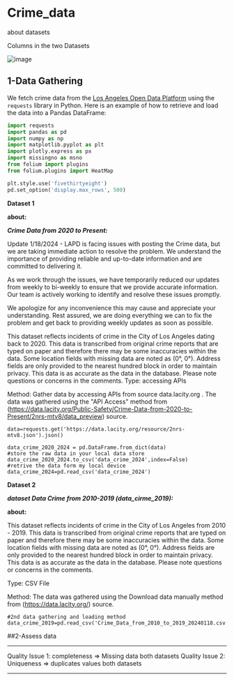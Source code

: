 # Crime_data

about datasets





Columns in the two Datasets



![image](https://github.com/masiod/Fred_data/assets/61286495/cbaa9bf8-9ccb-416c-973a-ae250f985e63)


## 1-Data Gathering


We fetch crime data from the [Los Angeles Open Data Platform](https://data.lacity.org/resource/2nrs-mtv8.json) using the `requests` library in Python. Here is an example of how to retrieve and load the data into a Pandas DataFrame:

```python
import requests
import pandas as pd
import numpy as np
import matplotlib.pyplot as plt
import plotly.express as px
import missingno as msno
from folium import plugins
from folium.plugins import HeatMap

plt.style.use('fivethirtyeight')
pd.set_option('display.max_rows', 500)
```





 **Dataset 1**

**about:**

***Crime Data from 2020 to Present:***

Update 1/18/2024 - LAPD is facing issues with posting the Crime data, but we are taking immediate action to resolve the problem. We understand the importance of providing reliable and up-to-date information and are committed to delivering it.

As we work through the issues, we have temporarily reduced our updates from weekly to bi-weekly to ensure that we provide accurate information. Our team is actively working to identify and resolve these issues promptly.

We apologize for any inconvenience this may cause and appreciate your understanding. Rest assured, we are doing everything we can to fix the problem and get back to providing weekly updates as soon as possible.


This dataset reflects incidents of crime in the City of Los Angeles dating back to 2020. This data is transcribed from original crime reports that are typed on paper and therefore there may be some inaccuracies within the data. Some location fields with missing data are noted as (0°, 0°). Address fields are only provided to the nearest hundred block in order to maintain privacy. This data is as accurate as the data in the database. Please note questions or concerns in the comments.
Type: accessing APIs 

Method: Gather data by accessing APIs from source data.lacity.org . The data was gathered using the "API Access" method from (https://data.lacity.org/Public-Safety/Crime-Data-from-2020-to-Present/2nrs-mtv8/data_preview) source.




```
data=requests.get('https://data.lacity.org/resource/2nrs-mtv8.json').json()

data_crime_2020_2024 = pd.DataFrame.from_dict(data)
#store the raw data in your local data store
data_crime_2020_2024.to_csv('data_crime_2024',index=False)
#retrive the data form my local device 
data_crime_2024=pd.read_csv('data_crime_2024')
```


 **Dataset 2**

 ***dataset Data Crime from 2010-2019 (data_cirme_2019):***
 
**about:**

This dataset reflects incidents of crime in the City of Los Angeles from 2010 - 2019. This data is transcribed from original crime reports that are typed on paper and therefore there may be some inaccuracies within the data. Some location fields with missing data are noted as (0°, 0°). Address fields are only provided to the nearest hundred block in order to maintain privacy. This data is as accurate as the data in the database. Please note questions or concerns in the comments.

Type: CSV File

Method: The data was gathered using the Download data manually method from (https://data.lacity.org/) source.


```
#2nd data gathering and loading method 
data_crime_2019=pd.read_csv('Crime_Data_from_2010_to_2019_20240118.csv')
```

##2-Assess data

****
Quality Issue 1: completeness => Missing data both datasets
Quality Issue 2: Uniqueness   => duplicates values both datasets


****

